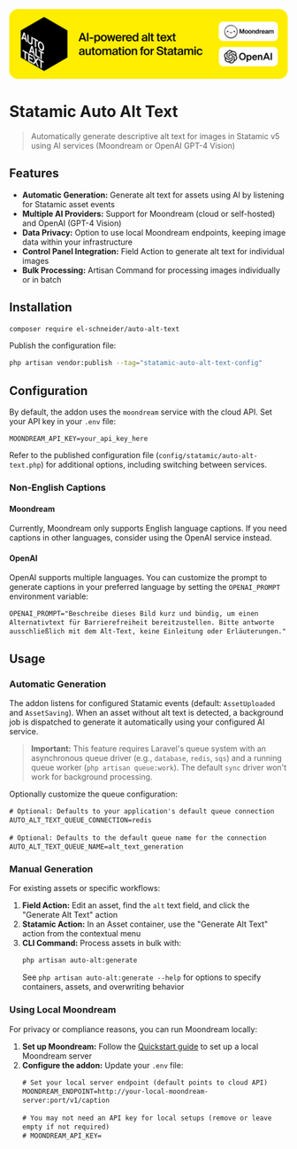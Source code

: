 <img src="images/aat_banner.png" alt="Auto Alt Text">

# Statamic Auto Alt Text

> Automatically generate descriptive alt text for images in Statamic v5 using AI services (Moondream or OpenAI GPT-4 Vision)

## Features

- **Automatic Generation:** Generate alt text for assets using AI by listening for Statamic asset events
- **Multiple AI Providers:** Support for Moondream (cloud or self-hosted) and OpenAI (GPT-4 Vision)
- **Data Privacy:** Option to use local Moondream endpoints, keeping image data within your infrastructure
- **Control Panel Integration:** Field Action to generate alt text for individual images
- **Bulk Processing:** Artisan Command for processing images individually or in batch

## Installation

```bash
composer require el-schneider/auto-alt-text
```

Publish the configuration file:

```bash
php artisan vendor:publish --tag="statamic-auto-alt-text-config"
```

## Configuration

By default, the addon uses the `moondream` service with the cloud API. Set your API key in your `.env` file:

```dotenv
MOONDREAM_API_KEY=your_api_key_here
```

Refer to the published configuration file (`config/statamic/auto-alt-text.php`) for additional options, including switching between services.

### Non-English Captions

#### Moondream
Currently, Moondream only supports English language captions. If you need captions in other languages, consider using the OpenAI service instead.

#### OpenAI
OpenAI supports multiple languages. You can customize the prompt to generate captions in your preferred language by setting the `OPENAI_PROMPT` environment variable:

```dotenv
OPENAI_PROMPT="Beschreibe dieses Bild kurz und bündig, um einen Alternativtext für Barrierefreiheit bereitzustellen. Bitte antworte ausschließlich mit dem Alt-Text, keine Einleitung oder Erläuterungen."
```

## Usage

### Automatic Generation

The addon listens for configured Statamic events (default: `AssetUploaded` and `AssetSaving`). When an asset without alt text is detected, a background job is dispatched to generate it automatically using your configured AI service.

> **Important:** This feature requires Laravel's queue system with an asynchronous queue driver (e.g., `database`, `redis`, `sqs`) and a running queue worker (`php artisan queue:work`). The default `sync` driver won't work for background processing.

Optionally customize the queue configuration:

```dotenv
# Optional: Defaults to your application's default queue connection
AUTO_ALT_TEXT_QUEUE_CONNECTION=redis

# Optional: Defaults to the default queue name for the connection
AUTO_ALT_TEXT_QUEUE_NAME=alt_text_generation
```

### Manual Generation

For existing assets or specific workflows:

1. **Field Action:** Edit an asset, find the `alt` text field, and click the "Generate Alt Text" action
2. **Statamic Action:** In an Asset container, use the "Generate Alt Text" action from the contextual menu
3. **CLI Command:** Process assets in bulk with:
   ```bash
   php artisan auto-alt:generate
   ```
   See `php artisan auto-alt:generate --help` for options to specify containers, assets, and overwriting behavior

### Using Local Moondream

For privacy or compliance reasons, you can run Moondream locally:

1. **Set up Moondream:** Follow the [Quickstart guide](https://moondream.ai/c/docs/quickstart) to set up a local Moondream server
2. **Configure the addon:** Update your `.env` file:
   ```dotenv
   # Set your local server endpoint (default points to cloud API)
   MOONDREAM_ENDPOINT=http://your-local-moondream-server:port/v1/caption

   # You may not need an API key for local setups (remove or leave empty if not required)
   # MOONDREAM_API_KEY=
   ```
